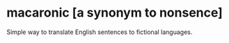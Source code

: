 # macaronic [a synonym to nonsence]

Simple way to translate English sentences to fictional languages.
